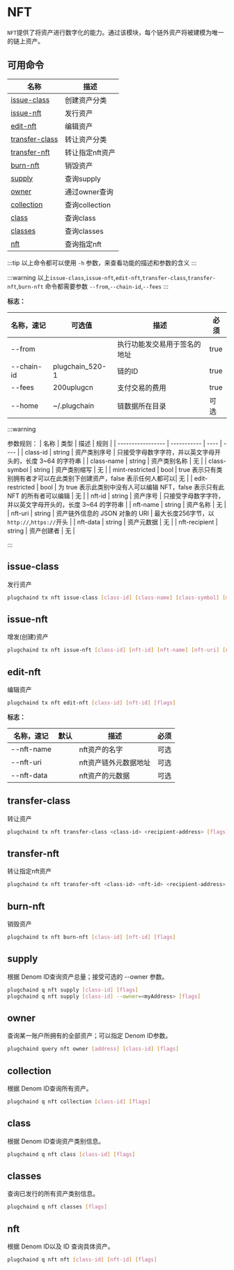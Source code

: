 # NFT

`NFT`提供了将资产进行数字化的能力。通过该模块，每个链外资产将被建模为唯一的链上资产。

## 可用命令

| 名称                                   | 描述           |
| ------------------------------------  | -------------  |
| [issue-class](#issue-class)           | 创建资产分类     |
| [issue-nft](#issue-nft)               | 发行资产        |
| [edit-nft](#edit-nft)                 | 编辑资产        |
| [transfer-class](#transfer-class)     | 转让资产分类     |
| [transfer-nft](#transfer-nft)         | 转让指定nft资产  |
| [burn-nft](#burn-nft)                 | 销毁资产        |
| [supply](#supply)                     | 查询supply     |
| [owner](#owner)                       | 通过owner查询   |
| [collection](#collection)             | 查询collection  |
| [class](#class)                       | 查询class       |
| [classes](#classes)                   | 查询classes     |
| [nft](#nft)                           | 查询指定nft      |

:::tip
以上命令都可以使用 `-h` 参数，来查看功能的描述和参数的含义
:::

:::warning 
以上`issue-class`,`issue-nft`,`edit-nft`,`transfer-class`,`transfer-nft`,`burn-nft` 命令都需要参数 `--from`,`--chain-id`,`--fees`
:::

**标志：**

| 名称，速记  | 可选值 | 描述               | 必须 | 
| ----------- | ---- | ------------------ | ---- |
| --from       |      | 执行功能发交易用于签名的地址 |   true   |
| --chain-id |   plugchain_520-1   | 链的ID          |    true  |
| --fees      |   200uplugcn   | 支付交易的费用            |    true  |
| --home      |   ~/.plugchain   | 链数据所在目录            |    可选  |


:::warning

参数规则：
| 名称               | 类型           | 描述   | 规则 |
| ----------------- | -----------   | ----  |  ---- |
| class-id          | string        |  资产类别序号  | 只接受字母数字字符，并以英文字母开头的，长度 3~64 的字符串 |
| class-name        | string        |  资产类别名称  | 无 |
| class-symbol      |  string       |  资产类别缩写  | 无 |
| mint-restricted   | bool          |  true 表示只有类别拥有者才可以在此类别下创建资产，false 表示任何人都可以| 无 |
| edit-restricted   | bool          |  为 true 表示此类别中没有人可以编辑 NFT，false 表示只有此 NFT 的所有者可以编辑  | 无 |
| nft-id            | string        |  资产序号  | 只接受字母数字字符，并以英文字母开头的，长度 3~64 的字符串 |
| nft-name          | string        |  资产名称 | 无 |
| nft-uri           | string        |  资产链外信息的 JSON 对象的 URI | 最大长度256字节，以`http://`,`https://`开头 |
| nft-data          | string        |  资产元数据  | 无 |
| nft-recipient     | string        |  资产创建者 | 无 |

:::


## issue-class

发行资产

```bash
plugchaind tx nft issue-class [class-id] [class-name] [class-symbol] [mint-restricted] [edit-restricted] [schema-content or path to schema.json]  [flags]
```

## issue-nft

增发(创建)资产

```bash
plugchaind tx nft issue-nft [class-id] [nft-id] [nft-name] [nft-uri] [nft-data] [nft-recipient] [flags]
```


## edit-nft

编辑资产

```bash
plugchaind tx nft edit-nft [class-id] [nft-id] [flags]
```

**标志：**

| 名称，速记  | 默认  | 描述                   |  必须 |
| ---------- | ---- | ------------------   |  ---- |
| --nft-name |      | nft资产的名字         | 可选  | 
| --nft-uri  |      | nft资产链外元数据地址  | 可选  |
| --nft-data |      |nft资产的元数据        |  可选  |

## transfer-class

转让资产

```bash
plugchaind tx nft transfer-class <class-id> <recipient-address> [flags]
```

## transfer-nft

转让指定nft资产

```bash
plugchaind tx nft transfer-nft <class-id> <nft-id> <recipient-address> [flags]
```

## burn-nft

销毁资产

```bash
plugchaind tx nft burn-nft [class-id] [nft-id] [flags]
```


## supply

根据 Denom ID查询资产总量；接受可选的 --owner 参数。


```bash
plugchaind q nft supply [class-id] [flags]
plugchaind q nft supply [class-id] --owner=<myAddress> [flags]
```

## owner

查询某一账户所拥有的全部资产；可以指定 Denom ID参数。


```bash
plugchaind query nft owner [address] [class-id] [flags]
```

## collection

根据 Denom ID查询所有资产。


```bash
plugchaind q nft collection [class-id] [flags]
```

## class

根据 Denom ID查询资产类别信息。


```bash
plugchaind q nft class [class-id] [flags]
```

## classes

查询已发行的所有资产类别信息。

```bash
plugchaind q nft classes [flags]
```

## nft

根据 Denom ID以及 ID 查询具体资产。

```bash
plugchaind q nft nft [class-id] [nft-id] [flags]
```
